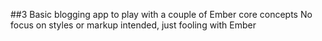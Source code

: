 ##3 Basic blogging app to play with a couple of Ember core concepts
No focus on styles or markup intended, just fooling with Ember
